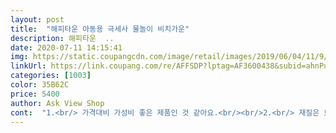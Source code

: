 ```yaml
---
layout: post 
title:  "해피타운 아동용 극세사 물놀이 비치가운" 
description: 해피타운  ..
date: 2020-07-11 14:15:41 
img: https://static.coupangcdn.com/image/retail/images/2019/06/04/11/9/0b561932-b061-44b5-b4a1-aa5e2396bf03.jpg 
linkUrl: https://link.coupang.com/re/AFFSDP?lptag=AF3600438&subid=ahnPublicAsk&pageKey=233437540&itemId=741321387&vendorItemId=4871986777&traceid=V0-113-5eda969028f763e4 
categories: [1003] 
color: 35B62C 
price: 5400 
author: Ask View Shop 
cont:  "1.<br/> 가격대비 가성비 좋은 제품인 것 같아요.<br/><br/>2.<br/> 재질은 보들보들하고 물흡수 및 보온이 괜찮은 재질이네요.<br/><br/>3.<br/> 기장은 그럭저럭 나이에 맞게 괜찮은데 팔쪽이 좀 더 내려와주면 어땠을까 하는 아쉬움이 있어요.<br/> 7세(키126), 5세(키105) 아들래미 둘 입히려고 샀는데 키가 큰편인 첫째에게는 살짝 짧은 느낌도 있지만 기장보다는 포근함이 우선이라 제게는 그닥 아쉬울게 없네요.<br/><br/>모자도 있어 씌워두면 꽤 이쁘고 화사하네요.<br/><br/>아무튼 가격 대비 마음에 드는 제품이에요^^<br/>여우그림이 정말 귀엽고 아이도 참 좋아했어요.<br/> 물에 젖어도 빨리 말라서 좋았어요.<br/> 아쉬운건 목부분이 넓고 커서 3살아이가 쓰기에는 목이 휑하니 드러나네요.<br/> 옆에 여밈도 있으면 좋겠지만 가격면에서 만족해요.<br/><br/>유치원에서 여름캠프 물놀이한다고 해서 구매.<br/> 아들이 요걸루 택해서  받았는데  탈탈  털어서 세탁은 했지만 사용을 안해서 상품질은 모르겠지만 원단은 부드럽고 색도 쨍하니 맘에 드네요.<br/>아들 입혀보니 넘 귀엽더라구요  ㅎ<br/>저는 제조국에 좀 까다로운편인데 이런 타올 자체가 국산 찾기가 어렵네요.<br/> 국산 제품이면 또 비싸고.<br/>.<br/>^^;<br/>" 
---
```

